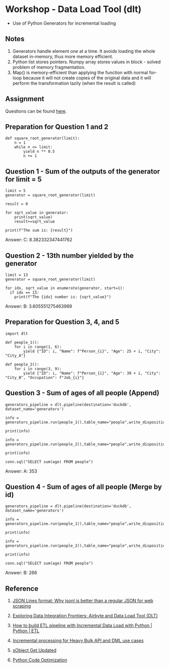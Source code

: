 # Workshop - Data Load Tool (dlt)
- Use of Python Generators for incremental loading


## Notes
1. Generators handle element one at a time. It avoids loading the whole dataset in-memory, thus more memory efficient.
2. Python list stores pointers. Numpy array stores values in block - solved problem of memory fragmentation.
3. Map() is memory-efficient than applying the function with normal for-loop because it will not create copies of the original data and it will perform the transformation lazily (when the result is called)

## Assignment
Questions can be found [here](https://github.com/fungss/data-engineering-zoomcamp-2024/blob/main/modules/03a-workshop-dlt/dlt.md).

## Preparation for Question 1 and 2
```
def square_root_generator(limit):
    n = 1
    while n <= limit:
        yield n ** 0.5
        n += 1
```

## Question 1 - Sum of the outputs of the generator for limit = 5
```
limit = 5
generator = square_root_generator(limit)

result = 0

for sqrt_value in generator:
    print(sqrt_value)
    result+=sqrt_value

print(f"The sum is: {result}")
```
Answer: C: 8.382332347441762

## Question 2 - 13th number yielded by the generator
```
limit = 13
generator = square_root_generator(limit)

for idx, sqrt_value in enumerate(generator, start=1):
  if idx == 13:
    print(f"The {idx} number is: {sqrt_value}")
```
Answer: B: 3.605551275463989

## Preparation for Question 3, 4, and 5
```
import dlt

def people_1():
    for i in range(1, 6):
        yield {"ID": i, "Name": f"Person_{i}", "Age": 25 + i, "City": "City_A"}

def people_2():
    for i in range(3, 9):
        yield {"ID": i, "Name": f"Person_{i}", "Age": 30 + i, "City": "City_B", "Occupation": f"Job_{i}"}
```

## Question 3 - Sum of ages of all people (Append)
```
generators_pipeline = dlt.pipeline(destination='duckdb', dataset_name='generators')

info = generators_pipeline.run(people_1(),table_name="people",write_disposition="replace")

print(info)

info = generators_pipeline.run(people_2(),table_name="people",write_disposition="append")

print(info)

conn.sql("SELECT sum(age) FROM people")
```
Answer: A: 353

## Question 4 - Sum of ages of all people (Merge by id)
```
generators_pipeline = dlt.pipeline(destination='duckdb', dataset_name='generators')

info = generators_pipeline.run(people_1(),table_name="people",write_disposition="replace")

print(info)

info = generators_pipeline.run(people_2(),table_name="people",write_disposition="merge",primary_key="id")

print(info)

conn.sql("SELECT sum(age) FROM people")
```
Answer: B: 266

## Reference
1. [JSON Lines format: Why jsonl is better than a regular JSON for web scraping](https://hackernoon.com/json-lines-format-76353b4e588d)

2. [Exploring Data Integration Frontiers: Airbyte and Data Load Tool (DLT)](https://medium.com/odicis-data-engineering/exploring-data-integration-frontiers-airbyte-and-data-load-tool-dlt-b882446bea23)

3. [How to build ETL pipeline with Incremental Data Load with Python | Python | ETL](https://www.youtube.com/watch?v=a_T8xRaCO60)

4. [Incremental processing for Heavy Bulk API and DML use cases](https://help.salesforce.com/s/articleView?id=000382007&type=1)

5. [sObject Get Updated](https://developer.salesforce.com/docs/atlas.en-us.api_rest.meta/api_rest/resources_getupdated.htm)

6. [Python Code Optimization](https://youtu.be/LI5O6rfe7zI?si=Bke_Qc7MQEsRHvdJ)